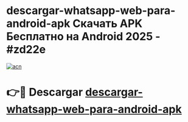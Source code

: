 # descargar-whatsapp-web-para-android-apk Скачать APK Бесплатно на Android 2025 - #zd22e

[![acn](https://github.com/user-attachments/assets/0f9c940e-d8b0-45ae-aac7-cd30a18b3e1c)](https://apps.freeplayer.one?title=descargar-whatsapp-web-para-android-apk&ref=9RF)

# 👉🔴 Descargar [descargar-whatsapp-web-para-android-apk](https://apps.freeplayer.one?title=descargar-whatsapp-web-para-android-apk&ref=9RF)